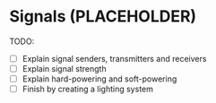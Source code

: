 # Signals (PLACEHOLDER)

TODO:

* [ ] Explain signal senders, transmitters and receivers
* [ ] Explain signal strength
* [ ] Explain hard-powering and soft-powering
* [ ] Finish by creating a lighting system
